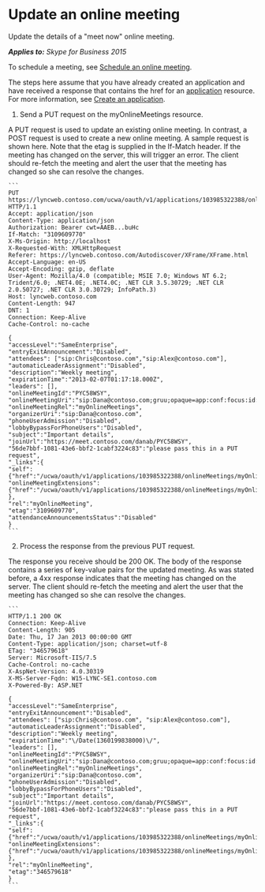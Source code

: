 
# Update an online meeting
Update the details of a "meet now" online meeting.


 _**Applies to:** Skype for Business 2015_

To schedule a meeting, see [Schedule an online meeting](ScheduleAnOnlineMeeting.md).

The steps here assume that you have already created an application and have received a response that contains the href for an [application](application_ref.md) resource. For more information, see [Create an application](CreateAnApplication.md).

1. Send a PUT request on the myOnlineMeetings resource.
 
 A PUT request is used to update an existing online meeting. In contrast, a POST request is used to create a new online meeting. A sample request is shown here. Note that the etag is supplied in the If-Match header. If the meeting has changed on the server, this will trigger an error. The client should re-fetch the meeting and alert the user that the meeting has changed so she can resolve the changes.
 
    ```
    PUT https://lyncweb.contoso.com/ucwa/oauth/v1/applications/103985322388/onlineMeetings/myOnlineMeetings/PYC58WSY HTTP/1.1
    Accept: application/json
    Content-Type: application/json
    Authorization: Bearer cwt=AAEB...buHc
    If-Match: "3109609770"
    X-Ms-Origin: http://localhost
    X-Requested-With: XMLHttpRequest
    Referer: https://lyncweb.contoso.com/Autodiscover/XFrame/XFrame.html
    Accept-Language: en-US
    Accept-Encoding: gzip, deflate
    User-Agent: Mozilla/4.0 (compatible; MSIE 7.0; Windows NT 6.2; Trident/6.0; .NET4.0E; .NET4.0C; .NET CLR 3.5.30729; .NET CLR 2.0.50727; .NET CLR 3.0.30729; InfoPath.3)
    Host: lyncweb.contoso.com
    Content-Length: 947
    DNT: 1
    Connection: Keep-Alive
    Cache-Control: no-cache

    {
    "accessLevel":"SameEnterprise", 
    "entryExitAnnouncement":"Disabled",
    "attendees": ["sip:Chris@contoso.com","sip:Alex@contoso.com"],
    "automaticLeaderAssignment":"Disabled",
    "description":"Weekly meeting",
    "expirationTime":"2013-02-07T01:17:18.000Z",
    "leaders": [],
    "onlineMeetingId":"PYC58WSY",
    "onlineMeetingUri":"sip:Dana@contoso.com;gruu;opaque=app:conf:focus:id:PYC58WSY",
    "onlineMeetingRel":"myOnlineMeetings",
    "organizerUri":"sip:Dana@contoso.com",
    "phoneUserAdmission":"Disabled",
    "lobbyBypassForPhoneUsers":"Disabled",
    "subject":"Important details",
    "joinUrl":"https://meet.contoso.com/danab/PYC58WSY",
    "56de7bbf-1081-43e6-bbf2-1cabf3224c83":"please pass this in a PUT request",
    "_links":{
    "self":{"href":"/ucwa/oauth/v1/applications/103985322388/onlineMeetings/myOnlineMeetings/PYC58WSY"},
    "onlineMeetingExtensions":{"href":"/ucwa/oauth/v1/applications/103985322388/onlineMeetings/myOnlineMeetings/PYC58WSY/extensions"}
    },
    "rel":"myOnlineMeeting",
    "etag":"3109609770",
    "attendanceAnnouncementsStatus":"Disabled"
    }
    ```

2. Process the response from the previous PUT request.
 
 The response you receive should be 200 OK. The body of the response contains a series of key-value pairs for the updated meeting. As was stated before, a 4xx response indicates that the meeting has changed on the server. The client should re-fetch the meeting and alert the user that the meeting has changed so she can resolve the changes.
 
    ```
    HTTP/1.1 200 OK
    Connection: Keep-Alive
    Content-Length: 905
    Date: Thu, 17 Jan 2013 00:00:00 GMT
    Content-Type: application/json; charset=utf-8
    ETag: "346579618"
    Server: Microsoft-IIS/7.5
    Cache-Control: no-cache
    X-AspNet-Version: 4.0.30319
    X-MS-Server-Fqdn: W15-LYNC-SE1.contoso.com
    X-Powered-By: ASP.NET

    {
    "accessLevel":"SameEnterprise",
    "entryExitAnnouncement":"Disabled",
    "attendees": ["sip:Chris@contoso.com", "sip:Alex@contoso.com"],
    "automaticLeaderAssignment":"Disabled",
    "description":"Weekly meeting",
    "expirationTime":"\/Date(1360199838000)\/",
    "leaders": [],
    "onlineMeetingId":"PYC58WSY",
    "onlineMeetingUri":"sip:Dana@contoso.com;gruu;opaque=app:conf:focus:id:PYC58WSY",
    "onlineMeetingRel":"myOnlineMeetings",
    "organizerUri":"sip:Dana@contoso.com",
    "phoneUserAdmission":"Disabled",
    "lobbyBypassForPhoneUsers":"Disabled",
    "subject":"Important details",
    "joinUrl":"https://meet.contoso.com/danab/PYC58WSY",
    "56de7bbf-1081-43e6-bbf2-1cabf3224c83":"please pass this in a PUT request",
    "_links":{
    "self":{"href":"/ucwa/oauth/v1/applications/103985322388/onlineMeetings/myOnlineMeetings/PYC58WSY"},
    "onlineMeetingExtensions":{"href":"/ucwa/oauth/v1/applications/103985322388/onlineMeetings/myOnlineMeetings/PYC58WSY/extensions"}
    },
    "rel":"myOnlineMeeting",
    "etag":"346579618"
    }
    ```

